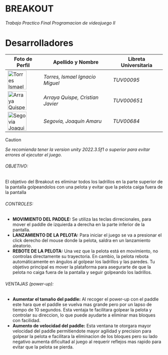 # BREAKOUT
###### Trabajo Practico Final Programacion de videojuego II
# Desarrolladores

| Foto de Perfil               | Apellido y Nombre          | Libreta Universitaria  | 
|--------------------------------------|----------------------------------|------------------------|
| [<img src="https://github.com/NT125.png" alt="Torres Ismael Ignacio Miguel" width="60" />](https://github.com/NT125)  | *Torres, Ismael Ignacio Miguel*             | *TUV00095*              |
| [<img src="https://github.com/4URELI0.png" alt="Arraya Quispe Cristian Javier" width="60" />](https://github.com/4URELI0)  | *Arraya Quispe, Cristian Javier*  | *TUV000651*           |
| [<img src="https://github.com/AmaruSegovia.png" alt="Segovia Joaquin Amaru" width="60" />](https://github.com/AmaruSegovia)  | *Segovia, Joaquín Amaru*      | *TUV00684*             | 


  
> [!CAUTION]
> _Se recomienda tener la version unity 2022.3.5f1 o superior para evitar errores al ejecutar el juego._

###### OBJETIVO:
El objetivo del Breakout es eliminar todos los ladrillos en la parte superior de la pantalla golpeandolos con una pelota y evitar que la pelota caiga fuera de la pantalla

###### CONTROLES:

 * **MOVIMIENTO DEL PADDLE:** Se utiliza las teclas dirrecionales, para mover el paddle de izquierda a derecha en la parte inferior de la pantalla.
 * **LANZAMIENTO DE LA PELOTA:** Para iniciar el juego se va a presionar el click derecho del mouse donde la pelota, saldra en un lanzamiento aleatorio.
* **REBOTE DE LA PELOTA:** Una vez que la pelota está en movimiento, no controlas directamente su trayectoria. En cambio, la pelota rebota automáticamente en ángulos al golpear los ladrillos y las paredes. Tu objetivo principal es mover la plataforma para asegurarte de que la pelota no caiga fuera de la pantalla y seguir golpeando los ladrillos.
 

###### VENTAJAS (power-up):

* **Aumentar el tamaño del paddle:** Al recoger el power-up con el paddle este hara que el paddle se vuelva mas grande pero por un lapso de tiempo de 10 segundos. Esta ventaja te facilitara golpear la pelota y controlar su direccion, lo que puede ayudarte a eliminar mas bloques con facilidad.
* **Aumento de velocidad del paddle:** Esta ventana te otorgara mayor velocidad del paddle permitiendote mayor agilidad y precision para golpear la pelota e facilitara la eliminacion de los bloques pero su lado negativo aumenta dificultad al juego al requerir reflejos mas rapido para evitar que la pelota se pierda.
